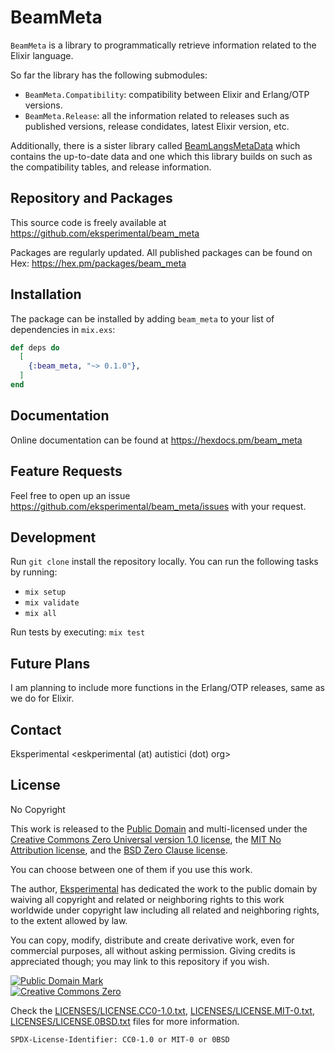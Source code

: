 # BeamMeta

`BeamMeta` is a library to programmatically retrieve information related to the Elixir language.

So far the library has the following submodules:
- `BeamMeta.Compatibility`: compatibility between Elixir and Erlang/OTP versions.
- `BeamMeta.Release`: all the information related to releases such as published versions,
  release condidates, latest Elixir version, etc.

Additionally, there is a sister library called
[BeamLangsMetaData](https://github.com/eksperimental/beam_langs_meta_data) which contains the
up-to-date data and one which this library builds on such as the compatibility tables,
and release information.


## Repository and Packages

This source code is freely available at <https://github.com/eksperimental/beam_meta>

Packages are regularly updated.
All published packages can be found on Hex: <https://hex.pm/packages/beam_meta>


## Installation

The package can be installed by adding `beam_meta` to your list of dependencies in `mix.exs`:

```elixir
def deps do
  [
    {:beam_meta, "~> 0.1.0"},
  ]
end
```

## Documentation

Online documentation can be found at <https://hexdocs.pm/beam_meta>


## Feature Requests

Feel free to open up an issue <https://github.com/eksperimental/beam_meta/issues> with your request.


## Development

Run `git clone` install the repository locally. You can run the following tasks by running:

- `mix setup`
- `mix validate`
- `mix all`

Run tests by executing:
`mix test`


## Future Plans

I am planning to include more functions in the Erlang/OTP releases, same as we do for Elixir.

## Contact

Eksperimental <eskperimental (at) autistici (dot) org>


## License

No Copyright

This work is released to the
[Public Domain](https://creativecommons.org/publicdomain/mark/1.0/) and multi-licensed under the
[Creative Commons Zero Universal version 1.0 license](https://creativecommons.org/publicdomain/zero/1.0/),
the [MIT No Attribution license](https://spdx.org/licenses/MIT-0.html),
and the [BSD Zero Clause license](https://opensource.org/licenses/0BSD).

You can choose between one of them if you use this work.

The author, [Eksperimental](https://github.com/eksperimental) has dedicated the work to the
public domain by waiving all copyright and related or neighboring rights to this work worldwide
under copyright law including all related and neighboring rights, to the extent allowed by law.

You can copy, modify, distribute and create derivative work, even for commercial purposes, all
without asking permission. Giving credits is appreciated though;
you may link to this repository if you wish.

<p xmlns:dct="https://purl.org/dc/terms/">
  <a rel="license" href="https://creativecommons.org/publicdomain/mark/1.0/">
    <img src="https://i.creativecommons.org/p/mark/1.0/88x31.png"
       style="border-style: none;" alt="Public Domain Mark" />
  </a><br />
  <a rel="license"
     href="https://creativecommons.org/publicdomain/zero/1.0/">
    <img src="https://i.creativecommons.org/p/zero/1.0/88x31.png" style="border-style: none;" alt="Creative Commons Zero" />
  </a>
</p>

Check the [LICENSES/LICENSE.CC0-1.0.txt](LICENSES/LICENSE.CC0-1.0.txt),
[LICENSES/LICENSE.MIT-0.txt](LICENSES/LICENSE.MIT-0.txt),
[LICENSES/LICENSE.0BSD.txt](LICENSES/LICENSE.0BSD.txt) files for more information.

`SPDX-License-Identifier: CC0-1.0 or MIT-0 or 0BSD`
